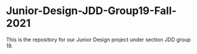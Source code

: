 # Junior-Design-JDD-Group19-Fall-2021
This is the repository for our Junior Design project under section JDD group 19.
